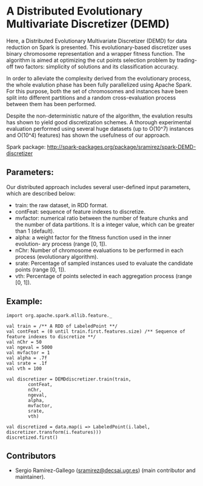 A Distributed Evolutionary Multivariate Discretizer (DEMD)
==========================================================

Here, a Distributed Evolutionary Multivariate Discretizer (DEMD) for data reduction on Spark is presented. This evolutionary-based discretizer uses binary chromosome representation and a wrapper fitness function. The algorithm is aimed at optimizing the cut points selection problem by trading-off two factors: simplicity of solutions and its classification accuracy.

In order to alleviate the complexity derived from the evolutionary process, the whole evalution phase has been fully parallelized using Apache Spark. For this purpose, both the set of chromosomes and instances have been split into different partitions and a random cross-evaluation process between them has been performed. 

Despite the non-deterministic nature of the algorithm, the evalution results has shown to yield good discretization schemes. A thorough experimental evaluation performed using several huge datasets (up to O(10^7) instances and O(10^4) features) has shown the usefulness of our approach.

Spark package: http://spark-packages.org/package/sramirez/spark-DEMD-discretizer

## Parameters:

Our distributed approach includes several user-defined input parameters, which are described below:
* train: the raw dataset, in RDD format.
* contFeat: sequence of feature indexes to discretize.
* mvfactor: numerical ratio between the number of feature chunks and the
number of data partitions. It is a integer value, which can be greater
than 1 (default).
* alpha: a weight factor for the fitness function used in the inner evolution-
ary process (range [0, 1]).
* nChr: Number of chromosome evaluations to be performed in each process
(evolutionary algorithm).
* srate: Percentage of sampled instances used to evaluate the candidate
points (range [0, 1]).
* vth: Percentage of points selected in each aggregation process (range
[0, 1]).


## Example: 
	import org.apache.spark.mllib.feature._
  
	val train = /** A RDD of LabeledPoint **/
  	val contFeat = (0 until train.first.features.size) /** Sequence of feature indexes to discretize **/
  	val nChr = 50
  	val ngeval = 5000
  	val mvfactor = 1
  	val alpha = .7f
  	val srate = .1f
  	val vth = 100
              
  	val discretizer = DEMDdiscretizer.train(train,
        	contFeat,
        	nChr,
        	ngeval,
        	alpha,
        	mvfactor,
        	srate,
        	vth) 
    	
	val discretized = data.map(i => LabeledPoint(i.label, discretizer.transform(i.features)))
	discretized.first()


## Contributors

- Sergio Ramírez-Gallego (sramirez@decsai.ugr.es) (main contributor and maintainer).


